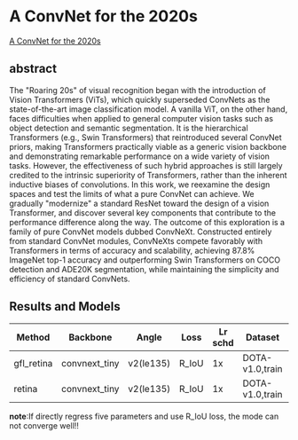 # A ConvNet for the 2020s

[A ConvNet for the 2020s](http://arxiv.org/abs/2201.03545)

## abstract

The "Roaring 20s" of visual recognition began with the introduction of Vision Transformers (ViTs), which quickly superseded ConvNets as the state-of-the-art image classification model. A vanilla ViT, on the other hand, faces difficulties when applied to general computer vision tasks such as object detection and semantic segmentation. It is the hierarchical Transformers (e.g., Swin Transformers) that reintroduced several ConvNet priors, making Transformers practically viable as a generic vision backbone and demonstrating remarkable performance on a wide variety of vision tasks. However, the effectiveness of such hybrid approaches is still largely credited to the intrinsic superiority of Transformers, rather than the inherent inductive biases of convolutions. In this work, we reexamine the design spaces and test the limits of what a pure ConvNet can achieve. We gradually "modernize" a standard ResNet toward the design of a vision Transformer, and discover several key components that contribute to the performance difference along the way. The outcome of this exploration is a family of pure ConvNet models dubbed ConvNeXt. Constructed entirely from standard ConvNet modules, ConvNeXts compete favorably with Transformers in terms of accuracy and scalability, achieving 87.8% ImageNet top-1 accuracy and outperforming Swin Transformers on COCO detection and ADE20K segmentation, while maintaining the simplicity and efficiency of standard ConvNets.

## Results and Models

| Method     | Backbone      | Angle     | Loss  | Lr schd | Dataset         | preprocess    | $AP_{0.5}$ | $AP_{0.75}$ | $mAP$ |
| ---------- | ------------- | --------- | ----- | ------- | --------------- | ------------- | ---------- | ----------- | ----- |
| gfl_retina | convnext_tiny | v2(le135) | R_IoU | 1x      | DOTA-v1.0,train | 1024x1024,512 | 75.03      | 46.58       | 45.04 |
| retina     | convnext_tiny | v2(le135) | R_IoU | 1x      | DOTA-v1.0,train | 1024x1024,512 |            |             |       |

**note**:If directly regress five parameters and use R_IoU loss, the mode can not converge well!!

